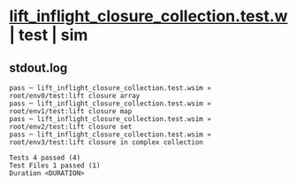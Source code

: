 # [lift_inflight_closure_collection.test.w](../../../../../examples/tests/valid/lift_inflight_closure_collection.test.w) | test | sim

## stdout.log
```log
pass ─ lift_inflight_closure_collection.test.wsim » root/env0/test:lift closure array                
pass ─ lift_inflight_closure_collection.test.wsim » root/env1/test:lift closure map                  
pass ─ lift_inflight_closure_collection.test.wsim » root/env2/test:lift closure set                  
pass ─ lift_inflight_closure_collection.test.wsim » root/env3/test:lift closure in complex collection
 
Tests 4 passed (4)
Test Files 1 passed (1)
Duration <DURATION>
```

